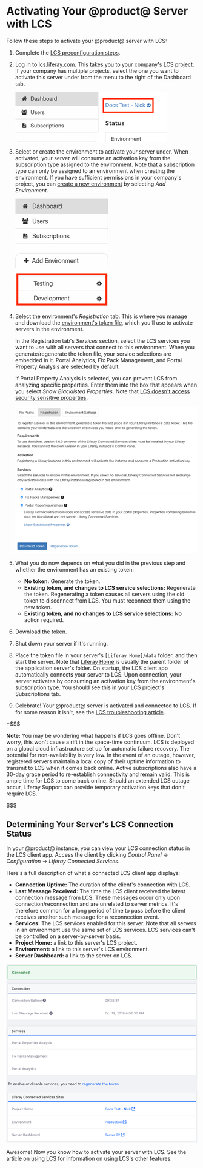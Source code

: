 # Activating Your @product@ Server with LCS [](id=registering-your-dxp-server-with-lcs)

Follow these steps to activate your @product@ server with LCS: 

1.  Complete the 
    [LCS preconfiguration steps](https://customer.liferay.com/documentation/7.0/deploy/-/official_documentation/deployment/lcs-preconfiguration). 

2.  Log in to 
    [lcs.liferay.com](https://lcs.liferay.com). 
    This takes you to your company's LCS project. If your company has multiple 
    projects, select the one you want to activate this server under from the 
    menu to the right of the Dashboard tab.  

    ![Figure 1: Select your LCS project from the menu highlighted by the red box in this screenshot.](../../images-dxp/lcs-select-project.png)

3.  Select or create the environment to activate your server under. When 
    activated, your server will consume an activation key from the subscription 
    type assigned to the environment. Note that a subscription type can only be 
    assigned to an environment when creating the environment. If you have 
    sufficient permissions in your company's project, you can 
    [create a new environment](https://customer.liferay.com/documentation/7.0/deploy/-/official_documentation/deployment/using-lcs#creating-an-environment) 
    by selecting *Add Environment*. 

    ![Figure 2: You must activate your server in an LCS environment. The red box in this screenshot highlights environments.](../../images-dxp/lcs-registration-select-environment.png)

4.  Select the environment's *Registration* tab. This is where you manage and 
    download the 
    [environment's token file](https://customer.liferay.com/documentation/7.0/deploy/-/official_documentation/deployment/using-lcs#using-environment-tokens), 
    which you'll use to activate servers in the environment. 

    In the Registration tab's *Services* section, select the LCS services you 
    want to use with all servers that connect to this environment. When you 
    generate/regenerate the token file, your service selections are embedded in 
    it. Portal Analytics, Fix Pack Management, and Portal Property Analysis are 
    selected by default. 

    If Portal Property Analysis is selected, you can prevent LCS from analyzing 
    specific properties. Enter them into the box that appears when you select 
    *Show Blacklisted Properties*. Note that 
    [LCS doesn't access security sensitive properties](https://customer.liferay.com/documentation/7.0/deploy/-/official_documentation/deployment/using-lcs#what-lcs-stores-about-your-liferay-servers). 

    ![Figure 3: An environment's Registration tab lets you manage the token file used to activate your server in the environment.](../../images-dxp/lcs-registration.png)

5.  What you do now depends on what you did in the previous step and whether the 
    environment has an existing token: 

    -   **No token:** Generate the token. 
    -   **Existing token, and changes to LCS service selections:** Regenerate 
        the token. Regenerating a token causes all servers using the old token 
        to disconnect from LCS. You must reconnect them using the new token. 
    -   **Existing token, and no changes to LCS service selections:** No action 
        required. 

6.  Download the token. 

7.  Shut down your server if it's running. 

8.  Place the token file in your server's `[Liferay Home]/data` folder, and 
    then start the server. Note that 
    [Liferay Home](https://customer.liferay.com/documentation/7.0/deploy/-/official_documentation/deployment/installing-liferay-dxp#liferay-home) 
    is usually the parent folder of the application server's folder. On startup, 
    the LCS client app automatically connects your server to LCS. Upon 
    connection, your server activates by consuming an activation key from the 
    environment's subscription type. You should see this in your LCS project's 
    Subscriptions tab. 

9.  Celebrate! Your @product@ server is activated and connected to LCS. If for 
    some reason it isn't, see the 
    [LCS troubleshooting article](https://customer.liferay.com/documentation/7.0/deploy/-/official_documentation/deployment/troubleshooting-your-lcs-connection). 

+$$$

**Note:** You may be wondering what happens if LCS goes offline. Don't worry, 
this won't cause a rift in the space-time continuum. LCS is deployed on a global 
cloud infrastructure set up for automatic failure recovery. The potential for 
non-availability is very low. In the event of an outage, however, registered 
servers maintain a local copy of their uptime information to transmit to LCS 
when it comes back online. Active subscriptions also have a 30-day grace period 
to re-establish connectivity and remain valid. This is ample time for LCS to 
come back online. Should an extended LCS outage occur, Liferay Support can 
provide temporary activation keys that don't require LCS. 

$$$

## Determining Your Server's LCS Connection Status [](id=determining-your-servers-lcs-connection-status)

In your @product@ instance, you can view your LCS connection status in the LCS 
client app. Access the client by clicking *Control Panel* &rarr; 
*Configuration* &rarr; *Liferay Connected Services*. 

Here's a full description of what a connected LCS client app displays: 

-   **Connection Uptime:** The duration of the client's connection with LCS.
-   **Last Message Received:** The time the LCS client received the latest 
    connection message from LCS. These messages occur only upon 
    connection/reconnection and are unrelated to server metrics. It's therefore 
    common for a long period of time to pass before the client receives another 
    such message for a reconnection event. 
-   **Services:** The LCS services enabled for this server. Note that all 
    servers in an environment use the same set of LCS services. LCS services 
    can't be controlled on a server-by-server basis. 
-   **Project Home:** a link to this server's LCS project. 
-   **Environment:** a link to this server's LCS environment. 
-   **Server Dashboard:** a link to the server on LCS. 

![Figure 4: The server is connected to LCS.](../../images-dxp/lcs-server-connected.png)

Awesome! Now you know how to activate your server with LCS. See the article on 
[using LCS](https://customer.liferay.com/documentation/7.0/deploy/-/official_documentation/deployment/using-lcs) 
for information on using LCS's other features. 
